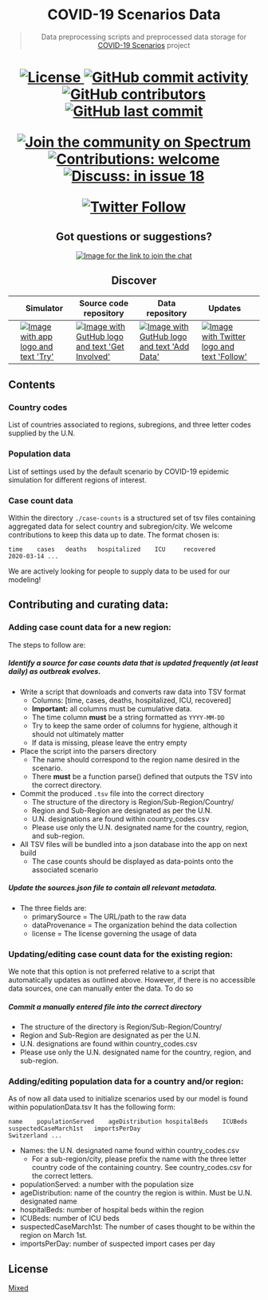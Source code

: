 <h1 align="center">
  COVID-19 Scenarios Data
</h1>

<blockquote>
  <p align="center">
    Data preprocessing scripts and preprocessed data storage for 
    <a href="https://github.com/neherlab/covid19_scenarios">COVID-19 Scenarios</a> project
  </p>
</blockquote>

<h1 align="center" />

<p align="center">
  <a href="https://github.com/neherlab/covid19_scenarios_data/blob/master/LICENSE">
    <img src="https://img.shields.io/badge/license-mixed-yellow.svg" alt="License" />
  </a>

  <a href="https://github.com/neherlab/covid19_scenarios_data/commits">
    <img
      src="https://img.shields.io/github/commit-activity/m/neherlab/covid19_scenarios_data"
      alt="GitHub commit activity"
    />
  </a>

  <a href="https://github.com/neherlab/covid19_scenarios_data/graphs/contributors">
    <img
      src="https://img.shields.io/github/contributors/neherlab/covid19_scenarios_data?logo=github&label=data%20contributors"
      alt="GitHub contributors"
    />
  </a>

  <a href="https://github.com/neherlab/covid19_scenarios_data/commits">
    <img
      src="https://img.shields.io/github/last-commit/neherlab/covid19_scenarios_data?logo=github"
      alt="GitHub last commit"
    />
  </a>
</p>

<p align="center">
  <a href="https://spectrum.chat/covid19-scenarios/general/questions-discussions~8d49f461-a890-4beb-84f7-2d6ed0ae503a">
    <img alt="Join the community on Spectrum" src="https://withspectrum.github.io/badge/badge.svg" />
  </a>
  <a href="https://github.com/neherlab/covid19_scenarios_data/issues">
    <img src="https://img.shields.io/badge/contributions-are%20welcome-%234295f5.svg" alt="Contributions: welcome" />
  </a>
  <a href="https://github.com/neherlab/covid19_scenarios/issues/18">
    <img
      src="https://img.shields.io/badge/questions%20and%20discussions-in%20issue%20%2318-%235bd9b1.svg"
      alt="Discuss: in issue 18"
    />
  </a>
</p>

<p align="center">
  <a href="https://twitter.com/richardneher">
    <img src="https://img.shields.io/twitter/follow/richardneher?style=social" alt="Twitter Follow" />
  </a>
</p>

<h2 align="center">
Got questions or suggestions?
</h2>

<p align="center">
  <a
    alt="Link to join the chat"
    href="https://spectrum.chat/covid19-scenarios/general/questions-discussions~8d49f461-a890-4beb-84f7-2d6ed0ae503a"
  >
    <img
      alt="Image for the link to join the chat"
      src="https://user-images.githubusercontent.com/9403403/77235704-691ec480-6bb8-11ea-985d-82ec87cfdcdf.png"
    />
  </a>
</p>

<h2 align="center">
Discover
</h2>


<p align="center" width="99%">
<table width="100%">

<thead>
<tr>
<th>    </th>
<th>Simulator</th>
<th>Source code repository</th>
<th>Data repository</th>
<th>Updates</th>
<th>    </th>
</tr>
</thead>

<tbody>

<tr>

<td></td>

<td>
<a alt="Link to the app" href="https://neherlab.org/covid19/">
<img 
  alt="Image with app logo and text 'Try'"
  src="https://user-images.githubusercontent.com/9403403/77235707-6ae88800-6bb8-11ea-90ff-22db107b6045.png"
/>
</a>
</td>

<td>
<a alt="Link to the main repo" href="https://github.com/neherlab/covid19_scenarios">
<img 
  alt="Image with GutHub logo and text 'Get Involved'"
  src="https://user-images.githubusercontent.com/9403403/77235706-6a4ff180-6bb8-11ea-8390-99b100d8035c.png" 
/>
</a>
</td>

<td>
<a alt="Link to the data repo" href="https://github.com/neherlab/covid19_scenarios_data">
<img 
  alt="Image with GutHub logo and text 'Add Data'"
  src="https://user-images.githubusercontent.com/9403403/77235705-69b75b00-6bb8-11ea-8b21-f4aaf0ec60e7.png"
/>
</a>
</td>

<td>
<a alt="Link to Twitter" href="https://twitter.com/richardneher">
<img
  alt="Image with Twitter logo and text 'Follow'"
  src="https://user-images.githubusercontent.com/9403403/77235708-6b811e80-6bb8-11ea-80db-ecbc2185fb8b.png"
/>
</a>
</td>

<td></td>

</tr>

</tbody>

</table>
</p>



## Contents

### Country codes

List of countries associated to regions, subregions, and three letter codes supplied by the U.N.

### Population data

List of settings used by the default scenario by COVID-19 epidemic simulation for different regions of interest.

### Case count data
Within the directory `./case-counts` is a structured set of tsv files containing aggregated data for select country and subregion/city.
We welcome contributions to keep this data up to date.
The format chosen is:

```
time    cases   deaths   hospitalized    ICU     recovered
2020-03-14 ...
```

We are actively looking for people to supply data to be used for our modeling!

## Contributing and curating data:

### Adding case count data for a new region:
The steps to follow are:

##### Identify a source for case counts data that is updated frequently (at least daily) as outbreak evolves.
  * Write a script that downloads and converts raw data into TSV format
      - Columns: [time, cases, deaths, hospitalized, ICU, recovered]
      - **Important:** all columns must be cumulative data.
      - The time column **must** be a string formatted as ``YYYY-MM-DD``
      - Try to keep the same order of columns for hygiene, although it should not ultimately matter
      - If data is missing, please leave the entry empty
  * Place the script into the parsers directory
      - The name should correspond to the region name desired in the scenario.
      - There **must** be a function parse() defined that outputs the TSV into the correct directory.
  * Commit the produced ``.tsv`` file into the correct directory
      - The structure of the directory is Region/Sub-Region/Country/
      - Region and Sub-Region are designated as per the U.N.
      - U.N. designations are found within country_codes.csv
      - Please use only the U.N. designated name for the country, region, and sub-region.
  * All TSV files will be bundled into a json database into the app on next build
      - The case counts should be displayed as data-points onto the associated scenario
##### Update the *sources.json* file to contain all relevant metadata.
  * The three fields are:
      - primarySource = The URL/path to the raw data
      - dataProvenance = The organization behind the data collection
      - license = The license governing the usage of data

### Updating/editing case count data for the existing region:
  We note that this option is not preferred relative to a script that automatically updates as outlined above.
  However, if there is no accessible data sources, one can manually enter the data. To do so

##### Commit a manually entered file into the correct directory
 - The structure of the directory is Region/Sub-Region/Country/
 - Region and Sub-Region are designated as per the U.N.
 - U.N. designations are found within country_codes.csv
 - Please use only the U.N. designated name for the country, region, and sub-region.

### Adding/editing population data for a country and/or region:
  As of now all data used to initialize scenarios used by our model is found within populationData.tsv
  It has the following form:

    name    populationServed    ageDistribution hospitalBeds    ICUBeds suspectedCaseMarch1st   importsPerDay
    Switzerland ...

  - Names: the U.N. designated name found within country_codes.csv
      * For a sub-region/city, please prefix the name with the three letter country code of the containing country. See country_codes.csv for the correct letters.
  - populationServed: a number with the population size
  - ageDistribution: name of the country the region is within. Must be U.N. designated name
  - hospitalBeds: number of hospital beds within the region
  - ICUBeds: number of ICU beds
  - suspectedCaseMarch1st: The number of cases thought to be within the region on March 1st.
  - importsPerDay: number of suspected import cases per day

## License

[Mixed](LICENSE)

